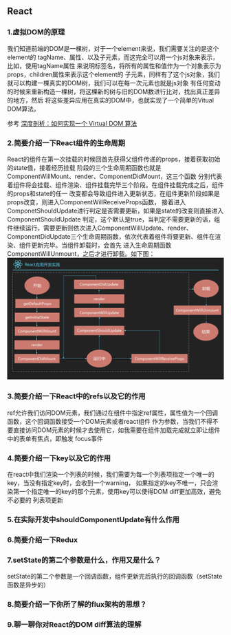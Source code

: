 ## React
### 1.虚拟DOM的原理
我们知道前端的DOM是一棵树，对于一个element来说，我们需要关注的是这个element的
tagName、属性、以及子元素，而这完全可以用一个js对象来表示，比如，使用tagName属性
来说明标签名，将所有的属性和值作为一个对象表示为props，children属性来表示这个element的
子元素，同样有了这个js对象，我们就可以构建一棵真实的DOM树，我们可以在每一次元素也就是js对象
有任何变动的时候来重新构造一棵树，将这棵新的树与旧的DOM数进行比对，找出真正差异的地方，然后
将这些差异应用在真实的DOM中，也就实现了一个简单的Vitual DOM算法。

参考
[深度剖析：如何实现一个 Virtual DOM 算法](https://github.com/livoras/blog/issues/13)

### 2.简要介绍一下React组件的生命周期
React的组件在第一次挂载的时候回首先获得父组件传递的props，接着获取初始的state值，接着经历挂载
阶段的三个生命周期函数也就是ComponentWillMount、render、ComponentDidMount，这三个函数
分别代表着组件将会挂载、组件渲染、组件挂载完毕三个阶段。在组件挂载完成之后，组件的props和state的任一
改变都会导致组件进入更新状态，在组件更新阶段如果是props改变，则进入ComponentWillReceiveProps函数，
接着进入ComponetShouldUpdate进行判定是否需要更新，如果是state的改变则直接进入ComponentShouldUpdate
判定，这个默认是true，当判定不需要更新的话，组件继续运行，需要更新则依次进入ComponentWillUpdate、render、
ComponentDidUpdate三个生命周期函数，依次代表着组件将要更新、组件在渲染、组件更新完毕。当组件卸载时，会首先
进入生命周期函数ComponentWillUnmount，之后才进行卸载。如下图：
![](./image/react1.png)

### 3.简要介绍一下React中的refs以及它的作用
ref允许我们访问DOM元素，我们通过在组件中指定ref属性，属性值为一个回调函数，这个回调函数接受一个DOM元素或者react组件
作为参数，当我们不得不要直接访问DOM元素的时候才去使用它，如我需要在组件加载完成就立即让组件中的表单有焦点，即触发
focus事件

### 4.简要介绍一下key以及它的作用
在react中我们渲染一个列表的时候，我们需要为每一个列表项指定一个唯一的key，当没有指定key时，会收到一个warning，
如果指定的key不唯一，只会渲染第一个指定唯一的key的那个元素，使用key可以使得DOM diff更加高效，避免不必要的
列表项更新

### 5.在实际开发中shouldComponentUpdate有什么作用

### 6.简要介绍一下Redux

### 7.setState的第二个参数是什么，作用又是什么？
setState的第二个参数是一个回调函数，组件更新完后执行的回调函数（setState函数是异步的）

### 8.简要介绍一下你所了解的flux架构的思想？

### 9.聊一聊你对React的DOM diff算法的理解